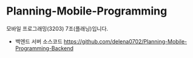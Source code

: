 # Planning-Mobile-Programming
모바일 프로그래밍(3203) 7조(플래닝)입니다. 
  
  
 - 백엔드 서버 소스코드
https://github.com/delena0702/Planning-Mobile-Programming-Backend
